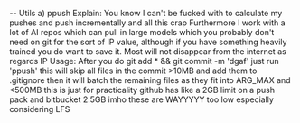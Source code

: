 -- Utils
a) ppush
    Explain: 
        You know I can't be fucked with to calculate my pushes and push incrementally and all this crap
        Furthermore I work with a lot of AI repos which can pull in large models which you probably don't need on git for the sort of IP value, although if you have something heavily trained you do want to save it. 
        Most will not disappear from the internet as regards IP
    Usage:
        After you do git add * && git commit -m 'dgaf' 
        just run 'ppush' this will skip all files in the commit >10MB and add them to .gitignore
        then it will batch the remaining files as they fit into ARG_MAX and <500MB this is just for practicality github has like a 2GB limit on a push pack and bitbucket 2.5GB imho these are WAYYYYY too low especially considering LFS

